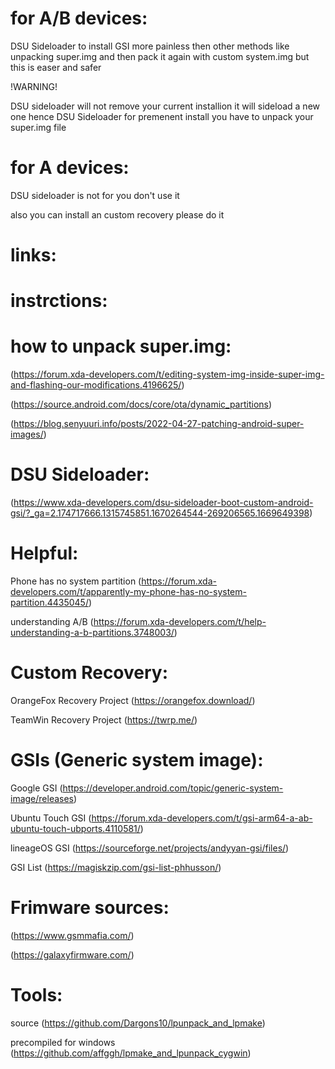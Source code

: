 # for A/B devices:
DSU Sideloader to install GSI more painless then other methods like unpacking super.img and then pack it again with custom system.img but this is easer and safer

!WARNING!

DSU sideloader will not remove your current installion it will sideload a new one hence DSU Sideloader for premenent install you have to unpack your super.img file
# for A devices:
DSU sideloader is not for you don't use it

also you can install an custom recovery please do it

# links:
# instrctions:
# how to unpack super.img:
(https://forum.xda-developers.com/t/editing-system-img-inside-super-img-and-flashing-our-modifications.4196625/)

(https://source.android.com/docs/core/ota/dynamic_partitions)

(https://blog.senyuuri.info/posts/2022-04-27-patching-android-super-images/)

# DSU Sideloader:
(https://www.xda-developers.com/dsu-sideloader-boot-custom-android-gsi/?_ga=2.174717666.1315745851.1670264544-269206565.1669649398)
# Helpful:
Phone has no system partition (https://forum.xda-developers.com/t/apparently-my-phone-has-no-system-partition.4435045/)

understanding A/B (https://forum.xda-developers.com/t/help-understanding-a-b-partitions.3748003/)
# Custom Recovery:
OrangeFox Recovery Project (https://orangefox.download/)

TeamWin Recovery Project (https://twrp.me/)
# GSIs (Generic system image):
Google GSI (https://developer.android.com/topic/generic-system-image/releases)

Ubuntu Touch GSI (https://forum.xda-developers.com/t/gsi-arm64-a-ab-ubuntu-touch-ubports.4110581/)

lineageOS GSI (https://sourceforge.net/projects/andyyan-gsi/files/)

GSI List (https://magiskzip.com/gsi-list-phhusson/)

# Frimware sources:
(https://www.gsmmafia.com/)

(https://galaxyfirmware.com/)

# Tools:
source (https://github.com/Dargons10/lpunpack_and_lpmake)

precompiled for windows (https://github.com/affggh/lpmake_and_lpunpack_cygwin)

